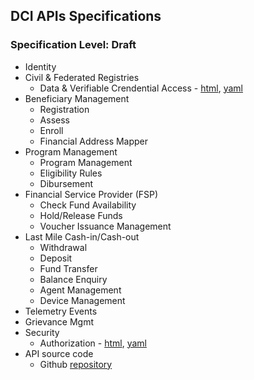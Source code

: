 ## DCI APIs Specifications
### Specification Level: Draft

 * Identity
 * Civil & Federated Registries
    * Data & Verifiable Crendential Access - [html](https://standards.spdci.org/standards/release/html/registry_core_api_v1.0.0.html), [yaml](https://standards.spdci.org/standards/release/yaml/registry_core_api_v1.0.0.yaml)
* Beneficiary Management
    * Registration
    * Assess
    * Enroll
    * Financial Address Mapper
* Program Management
    * Program Management
    * Eligibility Rules
    * Dibursement
* Financial Service Provider (FSP) 
    * Check Fund Availability
    * Hold/Release Funds
    * Voucher Issuance Management
* Last Mile Cash-in/Cash-out
    * Withdrawal
    * Deposit
    * Fund Transfer
    * Balance Enquiry
    * Agent Management
    * Device Management
* Telemetry Events
* Grievance Mgmt
* Security
    * Authorization - [html](https://standards.spdci.org/standards/release/html/authz_core_api_v1.0.0.html), [yaml](https://standards.spdci.org/standards/release/yaml/authz_core_api_v1.0.0.yaml)
* API source code
    * Github [repository](https://standards.spdci.org/standards/src)